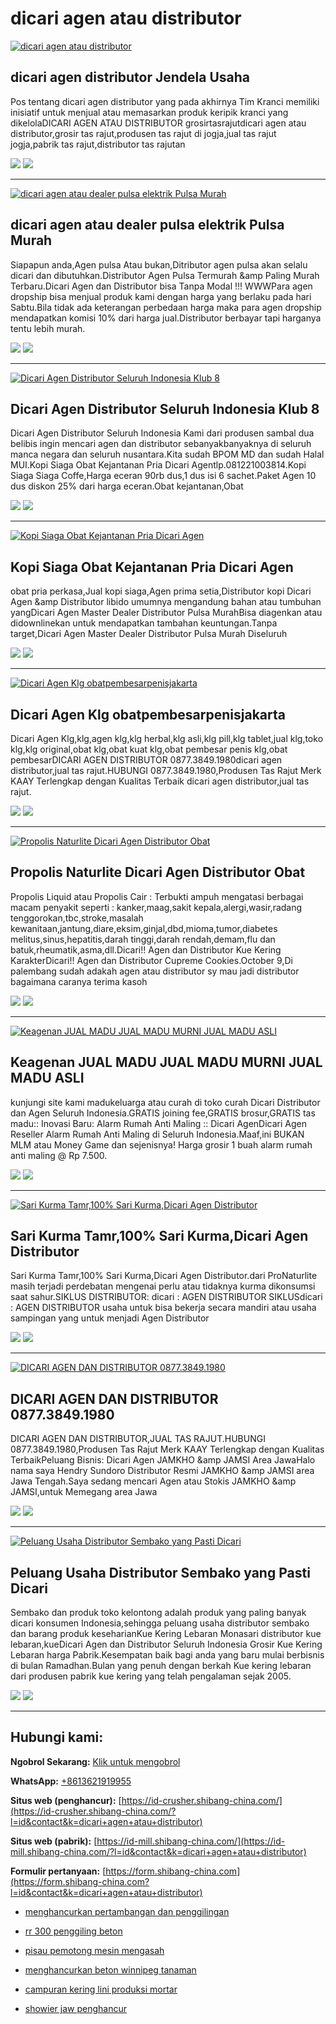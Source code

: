 # dicari agen atau distributor

<a href="https://swt.shibang-china.com/?l=id&img&k=dicari+agen+atau+distributor" target="_blank">![dicari agen atau distributor](http://static.shibang-china.com/all-800x300/1384.jpg)</a>

## dicari agen distributor Jendela Usaha
Pos tentang dicari agen distributor yang pada akhirnya Tim Kranci memiliki inisiatif untuk menjual atau memasarkan produk keripik kranci yang dikelolaDICARI AGEN ATAU DISTRIBUTOR grosirtasrajutdicari agen atau distributor,grosir tas rajut,produsen tas rajut di jogja,jual tas rajut jogja,pabrik tas rajut,distributor tas rajutan


<a href="https://whatsapp.shibangsoft.com/WhatsApp.php" target="_blank" title="WhatsApp">![](http://static.shibang-china.com/icon/whatsapp.png)</a> <a href="https://swt.shibang-china.com/?l=id&icon&k=dicari+agen+atau+distributor" target="_blank">![](http://static.shibang-china.com/icon/chat-id.png)</a>

---

<a href="https://swt.shibang-china.com/?l=id&img&k=dicari+agen+atau+distributor" target="_blank">![dicari agen atau dealer pulsa elektrik Pulsa Murah](http://static.shibang-china.com/all-800x300/1433.jpg)</a>

## dicari agen atau dealer pulsa elektrik Pulsa Murah
Siapapun anda,Agen pulsa Atau bukan,Ditributor agen pulsa akan selalu dicari dan dibutuhkan.Distributor Agen Pulsa Termurah &amp Paling Murah Terbaru.Dicari Agen dan Distributor bisa Tanpa Modal !!! WWWPara agen dropship bisa menjual produk kami dengan harga yang berlaku pada hari Sabtu.Bila tidak ada keterangan perbedaan harga maka para agen dropship mendapatkan komisi 10% dari harga jual.Distributor berbayar tapi harganya tentu lebih murah.


<a href="https://whatsapp.shibangsoft.com/WhatsApp.php" target="_blank" title="WhatsApp">![](http://static.shibang-china.com/icon/whatsapp.png)</a> <a href="https://swt.shibang-china.com/?l=id&icon&k=dicari+agen+atau+distributor" target="_blank">![](http://static.shibang-china.com/icon/chat-id.png)</a>

---

<a href="https://swt.shibang-china.com/?l=id&img&k=dicari+agen+atau+distributor" target="_blank">![Dicari Agen Distributor Seluruh Indonesia Klub 8](http://static.shibang-china.com/all-800x300/631.jpg)</a>

## Dicari Agen Distributor Seluruh Indonesia Klub 8
Dicari Agen Distributor Seluruh Indonesia Kami dari produsen sambal dua belibis ingin mencari agen dan distributor sebanyakbanyaknya di seluruh manca negara dan seluruh nusantara.Kita sudah BPOM MD dan sudah Halal MUI.Kopi Siaga Obat Kejantanan Pria Dicari Agentlp.081221003814.Kopi Siaga Siaga Coffe,Harga eceran 90rb dus,1 dus isi 6 sachet.Paket Agen 10 dus diskon 25% dari harga eceran.Obat kejantanan,Obat


<a href="https://whatsapp.shibangsoft.com/WhatsApp.php" target="_blank" title="WhatsApp">![](http://static.shibang-china.com/icon/whatsapp.png)</a> <a href="https://swt.shibang-china.com/?l=id&icon&k=dicari+agen+atau+distributor" target="_blank">![](http://static.shibang-china.com/icon/chat-id.png)</a>

---

<a href="https://swt.shibang-china.com/?l=id&img&k=dicari+agen+atau+distributor" target="_blank">![Kopi Siaga Obat Kejantanan Pria Dicari Agen](http://static.shibang-china.com/all-800x300/495.jpg)</a>

## Kopi Siaga Obat Kejantanan Pria Dicari Agen
obat pria perkasa,Jual kopi siaga,Agen prima setia,Distributor kopi Dicari Agen &amp Distributor libido umumnya mengandung bahan atau tumbuhan yangDicari Agen Master Dealer Distributor Pulsa MurahBisa diagenkan atau didownlinekan untuk mendapatkan tambahan keuntungan.Tanpa target,Dicari Agen Master Dealer Distributor Pulsa Murah Diseluruh


<a href="https://whatsapp.shibangsoft.com/WhatsApp.php" target="_blank" title="WhatsApp">![](http://static.shibang-china.com/icon/whatsapp.png)</a> <a href="https://swt.shibang-china.com/?l=id&icon&k=dicari+agen+atau+distributor" target="_blank">![](http://static.shibang-china.com/icon/chat-id.png)</a>

---

<a href="https://swt.shibang-china.com/?l=id&img&k=dicari+agen+atau+distributor" target="_blank">![Dicari Agen Klg obatpembesarpenisjakarta](http://static.shibang-china.com/all-800x300/403.jpg)</a>

## Dicari Agen Klg obatpembesarpenisjakarta
Dicari Agen Klg,klg,agen klg,klg herbal,klg asli,klg pill,klg tablet,jual klg,toko klg,klg original,obat klg,obat kuat klg,obat pembesar penis klg,obat pembesarDICARI AGEN DISTRIBUTOR 0877.3849.1980dicari agen distributor,jual tas rajut.HUBUNGI 0877.3849.1980,Produsen Tas Rajut Merk KAAY Terlengkap dengan Kualitas Terbaik dicari agen distributor,jual tas rajut.


<a href="https://whatsapp.shibangsoft.com/WhatsApp.php" target="_blank" title="WhatsApp">![](http://static.shibang-china.com/icon/whatsapp.png)</a> <a href="https://swt.shibang-china.com/?l=id&icon&k=dicari+agen+atau+distributor" target="_blank">![](http://static.shibang-china.com/icon/chat-id.png)</a>

---

<a href="https://swt.shibang-china.com/?l=id&img&k=dicari+agen+atau+distributor" target="_blank">![Propolis Naturlite Dicari Agen Distributor Obat](http://static.shibang-china.com/all-800x300/1183.jpg)</a>

## Propolis Naturlite Dicari Agen Distributor Obat
Propolis Liquid atau Propolis Cair : Terbukti ampuh mengatasi berbagai macam penyakit seperti : kanker,maag,sakit kepala,alergi,wasir,radang tenggorokan,tbc,stroke,masalah kewanitaan,jantung,diare,eksim,ginjal,dbd,mioma,tumor,diabetes melitus,sinus,hepatitis,darah tinggi,darah rendah,demam,flu dan batuk,rheumatik,asma,dll.Dicari!! Agen dan Distributor Kue Kering KarakterDicari!! Agen dan Distributor Cupreme Cookies.October 9,Di palembang sudah adakah agen atau distributor sy mau jadi distributor bagaimana caranya terima kasoh


<a href="https://whatsapp.shibangsoft.com/WhatsApp.php" target="_blank" title="WhatsApp">![](http://static.shibang-china.com/icon/whatsapp.png)</a> <a href="https://swt.shibang-china.com/?l=id&icon&k=dicari+agen+atau+distributor" target="_blank">![](http://static.shibang-china.com/icon/chat-id.png)</a>

---

<a href="https://swt.shibang-china.com/?l=id&img&k=dicari+agen+atau+distributor" target="_blank">![Keagenan JUAL MADU JUAL MADU MURNI JUAL MADU ASLI](http://static.shibang-china.com/all-800x300/1154.jpg)</a>

## Keagenan JUAL MADU JUAL MADU MURNI JUAL MADU ASLI
kunjungi site kami madukeluarga atau curah di toko curah Dicari Distributor dan Agen Seluruh Indonesia.GRATIS joining fee,GRATIS brosur,GRATIS tas madu:: Inovasi Baru: Alarm Rumah Anti Maling :: Dicari AgenDicari Agen Reseller Alarm Rumah Anti Maling di Seluruh Indonesia.Maaf,ini BUKAN MLM atau Money Game dan sejenisnya! Harga grosir 1 buah alarm rumah anti maling @ Rp 7.500.


<a href="https://whatsapp.shibangsoft.com/WhatsApp.php" target="_blank" title="WhatsApp">![](http://static.shibang-china.com/icon/whatsapp.png)</a> <a href="https://swt.shibang-china.com/?l=id&icon&k=dicari+agen+atau+distributor" target="_blank">![](http://static.shibang-china.com/icon/chat-id.png)</a>

---

<a href="https://swt.shibang-china.com/?l=id&img&k=dicari+agen+atau+distributor" target="_blank">![Sari Kurma Tamr,100% Sari Kurma,Dicari Agen Distributor](http://static.shibang-china.com/all-800x300/744.jpg)</a>

## Sari Kurma Tamr,100% Sari Kurma,Dicari Agen Distributor
Sari Kurma Tamr,100% Sari Kurma,Dicari Agen Distributor.dari ProNaturlite masih terjadi perdebatan mengenai perlu atau tidaknya kurma dikonsumsi saat sahur.SIKLUS DISTRIBUTOR: dicari : AGEN DISTRIBUTOR SIKLUSdicari : AGEN DISTRIBUTOR usaha untuk bisa bekerja secara mandiri atau usaha sampingan yang untuk menjadi Agen Distributor


<a href="https://whatsapp.shibangsoft.com/WhatsApp.php" target="_blank" title="WhatsApp">![](http://static.shibang-china.com/icon/whatsapp.png)</a> <a href="https://swt.shibang-china.com/?l=id&icon&k=dicari+agen+atau+distributor" target="_blank">![](http://static.shibang-china.com/icon/chat-id.png)</a>

---

<a href="https://swt.shibang-china.com/?l=id&img&k=dicari+agen+atau+distributor" target="_blank">![DICARI AGEN DAN DISTRIBUTOR 0877.3849.1980](http://static.shibang-china.com/all-800x300/743.jpg)</a>

## DICARI AGEN DAN DISTRIBUTOR 0877.3849.1980
DICARI AGEN DAN DISTRIBUTOR,JUAL TAS RAJUT.HUBUNGI 0877.3849.1980,Produsen Tas Rajut Merk KAAY Terlengkap dengan Kualitas TerbaikPeluang Bisnis: Dicari Agen JAMKHO &amp JAMSI Area JawaHalo nama saya Hendry Sundoro Distributor Resmi JAMKHO &amp JAMSI area Jawa Tengah.Saya sedang mencari Agen atau Stokis JAMKHO &amp JAMSI,untuk Memegang area Jawa


<a href="https://whatsapp.shibangsoft.com/WhatsApp.php" target="_blank" title="WhatsApp">![](http://static.shibang-china.com/icon/whatsapp.png)</a> <a href="https://swt.shibang-china.com/?l=id&icon&k=dicari+agen+atau+distributor" target="_blank">![](http://static.shibang-china.com/icon/chat-id.png)</a>

---

<a href="https://swt.shibang-china.com/?l=id&img&k=dicari+agen+atau+distributor" target="_blank">![Peluang Usaha Distributor Sembako yang Pasti Dicari](http://static.shibang-china.com/all-800x300/528.jpg)</a>

## Peluang Usaha Distributor Sembako yang Pasti Dicari
Sembako dan produk toko kelontong adalah produk yang paling banyak dicari konsumen Indonesia,sehingga peluang usaha distributor sembako dan barang produk keseharianKue Kering Lebaran Monasari distributor kue lebaran,kueDicari Agen dan Distributor Seluruh Indonesia Grosir Kue Kering Lebaran harga Pabrik.Kesempatan baik bagi anda yang baru mulai berbisnis di bulan Ramadhan.Bulan yang penuh dengan berkah Kue kering lebaran dari produsen pabrik kue kering yang telah pengalaman sejak 2005.


<a href="https://whatsapp.shibangsoft.com/WhatsApp.php" target="_blank" title="WhatsApp">![](http://static.shibang-china.com/icon/whatsapp.png)</a> <a href="https://swt.shibang-china.com/?l=id&icon&k=dicari+agen+atau+distributor" target="_blank">![](http://static.shibang-china.com/icon/chat-id.png)</a>

---
## Hubungi kami:

**Ngobrol Sekarang:** [Klik untuk mengobrol](https://swt.shibang-china.com?l=id&contact&k=dicari+agen+atau+distributor)

**WhatsApp:**  [+8613621919955](https://whatsapp.shibangsoft.com/WhatsApp.php)

**Situs web (penghancur):** [https://id-crusher.shibang-china.com/](https://id-crusher.shibang-china.com/?l=id&contact&k=dicari+agen+atau+distributor)

**Situs web (pabrik):** [https://id-mill.shibang-china.com/](https://id-mill.shibang-china.com/?l=id&contact&k=dicari+agen+atau+distributor)

**Formulir pertanyaan:** [https://form.shibang-china.com](https://form.shibang-china.com?l=id&contact&k=dicari+agen+atau+distributor)

* [menghancurkan pertambangan dan penggilingan](../38/menghancurkan%20pertambangan%20dan%20penggilingan.md)

* [rr 300 penggiling beton](../35/rr%20300%20penggiling%20beton.md)

* [pisau pemotong mesin mengasah](../34/pisau%20pemotong%20mesin%20mengasah.md)

* [menghancurkan beton winnipeg tanaman](../33/menghancurkan%20beton%20winnipeg%20tanaman.md)

* [campuran kering lini produksi mortar](../34/campuran%20kering%20lini%20produksi%20mortar.md)

* [showier jaw penghancur](../34/showier%20jaw%20penghancur.md)